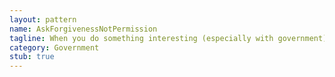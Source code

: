 ```yaml
---
layout: pattern
name: AskForgivenessNotPermission
tagline: When you do something interesting (especially with government), it's sometimes better to act first and get permission later.
category: Government
stub: true
---
```

